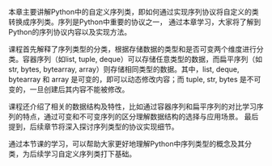 本章主要讲解Python中的自定义序列类，即如何通过实现序列协议将自定义的类转换成序列类。序列是Python中重要的协议之一，
通过本章学习，大家将了解到Python的序列协议内容以及实现方法。

课程首先解释了序列类型的分类，根据存储数据的类型和是否可变两个维度进行分类。容器序列（如list, tuple,
deque）可以存储任意类型的数据，而扁平序列（如str, bytes, bytearray, array）则存储相同类型的数据。其中，list, deque, bytearray
和 array 是可变的，即可以动态修改内容；而 tuple, str, bytes 是不可变的，一旦创建后其内容不能被修改。

课程还介绍了相关的数据结构及特性，比如通过容器序列和扁平序列的对比学习序列的特点，通过可变和不可变序列的区分理解数据结构的选择与应用场景。
最后提到，后续章节将深入探讨序列类型的协议实现细节。

通过本节课的学习，可以帮助大家更好地理解Python中序列类型的概念及其分类，为后续学习自定义序列类打下基础。